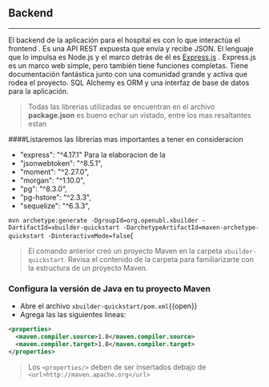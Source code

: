 ## Backend
-----------

El backend de la aplicación para el hospital es con lo que interactúa el frontend . Es una API REST expuesta que envía y recibe JSON. El lenguaje que lo impulsa es Node.js y el marco detrás de él es [Express.js]() . Express.js es un marco web simple, pero también tiene funciones completas. Tiene documentación fantástica junto con una comunidad grande y activa que rodea el proyecto. SQL Alchemy es ORM y una interfaz de base de datos para la aplicación.

> Todas las librerias utilizadas se encuentran en el archivo **package.json** es bueno echar un vistado, entre los mas resaltantes estan

####Listaremos las librerias mas importantes a tener en consideracion
- "express": "^4.17.1" <abbr>Para la elaboracion de la </abbr>
- "jsonwebtoken": "^8.5.1",
- "moment": "^2.27.0",
- "morgan": "^1.10.0",
- "pg": "^8.3.0",
- "pg-hstore": "^2.3.3",
- "sequelize": "^6.3.3",



`mvn archetype:generate -DgroupId=org.openubl.xbuilder -DartifactId=xbuilder-quickstart -DarchetypeArtifactId=maven-archetype-quickstart -DinteractiveMode=false`{

> El comando anterior creó un proyecto Maven en la carpeta `xbuilder-quickstart`. Revisa el contenido de la carpeta para familiarizarte con la estructura de un proyecto Maven.

### Configura la versión de Java en tu proyecto Maven

- Abre el archivo `xbuilder-quickstart/pom.xml`{{open}}
- Agrega las las siguientes lineas:

```xml
<properties>
  <maven.compiler.source>1.8</maven.compiler.source>
  <maven.compiler.target>1.8</maven.compiler.target>
</properties>
```

> Los `<properties/>` deben de ser insertados debajo de `<url>http://maven.apache.org</url>`